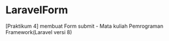 # LaravelForm
 [Praktikum 4] membuat Form submit - Mata kuliah Pemrograman Framework(Laravel versi 8)
